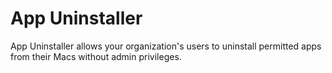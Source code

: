 #  App Uninstaller

App Uninstaller allows your organization's users to uninstall permitted apps from their Macs without admin privileges.
